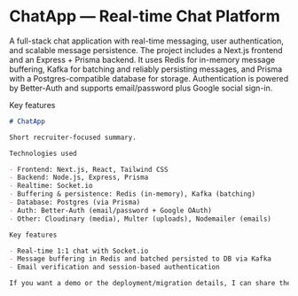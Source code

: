 # ChatApp — Real-time Chat Platform

A full-stack chat application with real-time messaging, user authentication, and scalable message persistence. The project includes a Next.js frontend and an Express + Prisma backend. It uses Redis for in-memory message buffering, Kafka for batching and reliably persisting messages, and Prisma with a Postgres-compatible database for storage. Authentication is powered by Better-Auth and supports email/password plus Google social sign-in.

Key features

```markdown
# ChatApp

Short recruiter-focused summary.

Technologies used

- Frontend: Next.js, React, Tailwind CSS
- Backend: Node.js, Express, Prisma
- Realtime: Socket.io
- Buffering & persistence: Redis (in-memory), Kafka (batching)
- Database: Postgres (via Prisma)
- Auth: Better-Auth (email/password + Google OAuth)
- Other: Cloudinary (media), Multer (uploads), Nodemailer (emails)

Key features

- Real-time 1:1 chat with Socket.io
- Message buffering in Redis and batched persisted to DB via Kafka
- Email verification and session-based authentication

If you want a demo or the deployment/migration details, I can share the run steps and env list separately.
```
